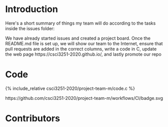  <h1>Introduction</h1>
 <p> Here's a short summary of things my team will do according to the tasks inside the issues folder: </p>
 <p> We have already started issues and created a project board. Once the README.md file is set up, we will show our team to the Internet,
 ensure that pull requests are added in the correct columns, write a code in C, update the web page https://csci3251-2020.github.io/, and lastly promote our repo </p>
 <h1>Code</h1>    
 {% include_relative csci3251-2020/project-team-m/code.c %}</p>
 https://github.com/csci3251-2020/project-team-m/workflows/CI/badge.svg </p>
 <h1>Contributors</h1>

